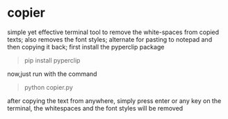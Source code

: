 # copier
simple yet effective terminal tool to remove the white-spaces from copied texts; also removes the font styles; alternate for pasting to notepad and then copying it back; 
first install the pyperclip package
> pip install pyperclip

now,just run with the command 

> python copier.py

after copying the text from anywhere, simply press enter or any key on the terminal, the whitespaces and the font styles will be removed
